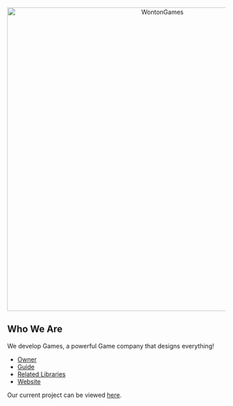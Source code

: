 <div align="center">
	<br />
	<p>
		<a href="https://linktr.ee/raphael065/"><img src="https://i.ibb.co/j86NHnn/Bild-2023-08-17-202610320.png" width="700" alt="WontonGames" /></a>
	</p>
</div>

## Who We Are

We develop Games, a powerful Game company that designs everything! 

- [Owner]
- [Guide]
- [Related Libraries]
- [Website]

Our current project can be viewed [here][Project].

[Owner]: https://github.com/Raphael065
[Guide]: https://github.com/Raphael065
[Related Libraries]: https://discord.com/developers/docs/topics/community-resources#libraries
[Project]: https://github.com/Raphael065
[Website]: linktr.ee/raphael065

